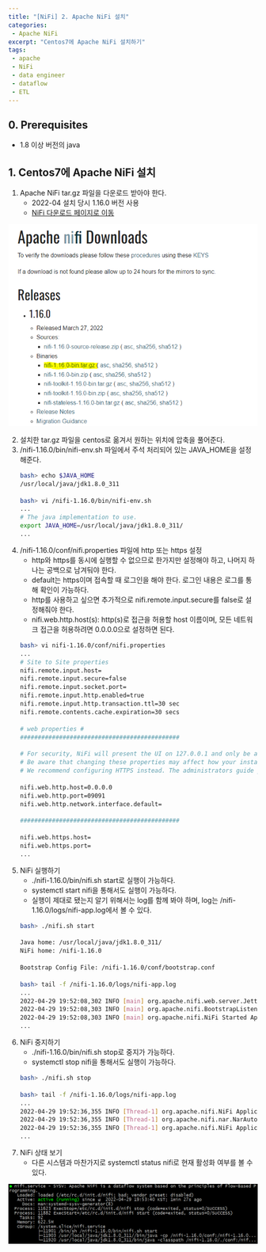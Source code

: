 ```yaml
---
title: "[NiFi] 2. Apache NiFi 설치"
categories:
 - Apache NiFi
excerpt: "Centos7에 Apache NiFi 설치하기"
tags:
 - apache
 - NiFi
 - data engineer
 - dataflow
 - ETL
---
```

## 0. Prerequisites
- 1.8 이상 버전의 java

## 1. Centos7에 Apache NiFi 설치
1. Apache NiFi tar.gz 파일을 다운로드 받아야 한다.
    - 2022-04 설치 당시 1.16.0 버전 사용
    - [NiFi 다운로드 페이지로 이동](https://nifi.apache.org/download.html)

![nifi download](/assets/nifi_image/nifidownload.PNG)

2. 설치한 tar.gz 파일을 centos로 옮겨서 원하는 위치에 압축을 풀어준다.
3. /nifi-1.16.0/bin/nifi-env.sh 파일에서 주석 처리되어 있는 JAVA_HOME을 설정해준다.
    ```bash
    bash> echo $JAVA_HOME
    /usr/local/java/jdk1.8.0_311

    bash> vi /nifi-1.16.0/bin/nifi-env.sh
    ...
    # The java implementation to use.
    export JAVA_HOME=/usr/local/java/jdk1.8.0_311/
    ...
    ```
4. /nifi-1.16.0/conf/nifi.properties 파일에 http 또는 https 설정
    - http와 https를 동시에 실행할 수 없으므로 한가지만 설정해야 하고, 나머지 하나는 공백으로 남겨둬야 한다.
    - default는 https이며 접속할 때 로그인을 해야 한다. 로그인 내용은 로그를 통해 확인이 가능하다.
    - http를 사용하고 싶으면 추가적으로 nifi.remote.input.secure를 false로 설정해줘야 한다.
    - nifi.web.http.host(s): http(s)로 접근을 허용할 host 이름이며, 모든 네트워크 접근을 허용하려면 0.0.0.0으로 설정하면 된다.
    ```bash
    bash> vi nifi-1.16.0/conf/nifi.properties
    ...
    # Site to Site properties
    nifi.remote.input.host=
    nifi.remote.input.secure=false
    nifi.remote.input.socket.port=
    nifi.remote.input.http.enabled=true
    nifi.remote.input.http.transaction.ttl=30 sec
    nifi.remote.contents.cache.expiration=30 secs

    # web properties #
    #############################################

    # For security, NiFi will present the UI on 127.0.0.1 and only be accessible through this loopback interface.
    # Be aware that changing these properties may affect how your instance can be accessed without any restriction.
    # We recommend configuring HTTPS instead. The administrators guide provides instructions on how to do this.

    nifi.web.http.host=0.0.0.0
    nifi.web.http.port=09091
    nifi.web.http.network.interface.default=

    #############################################

    nifi.web.https.host=
    nifi.web.https.port=
    ...
    ```
5. NiFi 실행하기
    - ./nifi-1.16.0/bin/nifi.sh start로 실행이 가능하다.
    - systemctl start nifi을 통해서도 실행이 가능하다.
    - 실행이 제대로 됐는지 알기 위해서는 log를 함께 봐야 하며, log는 /nifi-1.16.0/logs/nifi-app.log에서 볼 수 있다.
    ```bash
    bash> ./nifi.sh start

    Java home: /usr/local/java/jdk1.8.0_311/
    NiFi home: /nifi-1.16.0

    Bootstrap Config File: /nifi-1.16.0/conf/bootstrap.conf

    bash> tail -f /nifi-1.16.0/logs/nifi-app.log
    ...
    2022-04-29 19:52:08,302 INFO [main] org.apache.nifi.web.server.JettyServer http://0.0.0.0:1633/nifi
    2022-04-29 19:52:08,303 INFO [main] org.apache.nifi.BootstrapListener Successfully initiated communication with Bootstrap
    2022-04-29 19:52:08,303 INFO [main] org.apache.nifi.NiFi Started Application Controller in 9.825 seconds (9825205493 ns)
    ...
    ```
6. NiFi 중지하기
    - ./nifi-1.16.0/bin/nifi.sh stop로 중지가 가능하다.
    - systemctl stop nifi을 통해서도 실행이 가능하다.
    ```bash
    bash> ./nifi.sh stop

    bash> tail -f /nifi-1.16.0/logs/nifi-app.log
    ...
    2022-04-29 19:52:36,355 INFO [Thread-1] org.apache.nifi.NiFi Application Server shutdown started
    2022-04-29 19:52:36,355 INFO [Thread-1] org.apache.nifi.nar.NarAutoLoader NAR Auto-Loader stopped
    2022-04-29 19:52:36,355 INFO [Thread-1] org.apache.nifi.NiFi Application Server shutdown completed
    ...
    ```
7. NiFi 상태 보기
    - 다른 시스템과 마찬가지로 systemctl status nifi로 현재 활성화 여부를 볼 수 있다.

![nifi download](/assets/nifi_image/status.PNG)
